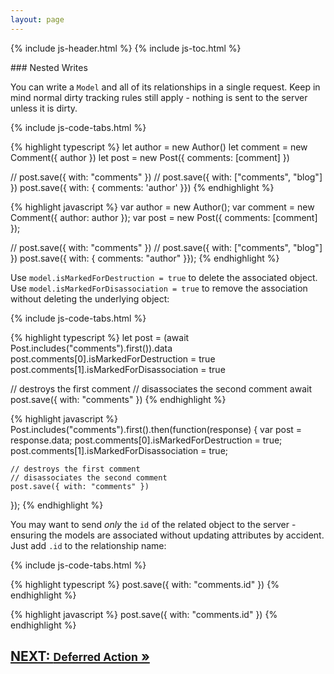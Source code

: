 ```yaml
---
layout: page
---
```


{% include js-header.html %}
{% include js-toc.html %}

<div markdown="1" class="col-md-8 col-md-offset-1">
### Nested Writes

You can write a `Model` and all of its relationships in a single
request. Keep in mind normal dirty tracking rules still apply - nothing
is sent to the server unless it is dirty.

{% include js-code-tabs.html %}
<div markdown="1" class="code-tabs">
  {% highlight typescript %}
  let author = new Author()
  let comment = new Comment({ author })
  let post = new Post({ comments: [comment] })

  // post.save({ with: "comments" })
  // post.save({ with: ["comments", "blog"] })
  post.save({ with: { comments: 'author' }})
  {% endhighlight %}

  {% highlight javascript %}
  var author = new Author();
  var comment = new Comment({ author: author });
  var post = new Post({ comments: [comment] });

  // post.save({ with: "comments" })
  // post.save({ with: ["comments", "blog"] })
  post.save({ with: { comments: "author" }});
  {% endhighlight %}
</div>

Use `model.isMarkedForDestruction = true` to delete the associated
object. Use `model.isMarkedForDisassociation = true` to remove the association
without deleting the underlying object:

{% include js-code-tabs.html %}
<div markdown="1" class="code-tabs">
  {% highlight typescript %}
  let post = (await Post.includes("comments").first()).data
  post.comments[0].isMarkedForDestruction = true
  post.comments[1].isMarkedForDisassociation = true

  // destroys the first comment
  // disassociates the second comment
  await post.save({ with: "comments" })
  {% endhighlight %}

  {% highlight javascript %}
  Post.includes("comments").first().then(function(response) {
    var post = response.data;
    post.comments[0].isMarkedForDestruction = true;
    post.comments[1].isMarkedForDisassociation = true;

    // destroys the first comment
    // disassociates the second comment
    post.save({ with: "comments" })
  });
  {% endhighlight %}
</div>

You may want to send *only* the `id` of the related object to the server - ensuring the models are associated without updating attributes by
accident. Just add `.id` to the relationship name:

{% include js-code-tabs.html %}
<div markdown="1" class="code-tabs">
  {% highlight typescript %}
  post.save({ with: "comments.id" })
  {% endhighlight %}

  {% highlight javascript %}
  post.save({ with: "comments.id" })
  {% endhighlight %}
</div>


<div class="clearfix">
  <h2 id="next">
    <a href="{{site.github.url}}/js/writes/deferred">
      NEXT:
      <small>Deferred Action</small>
      &raquo;
    </a>
  </h2>
</div>
